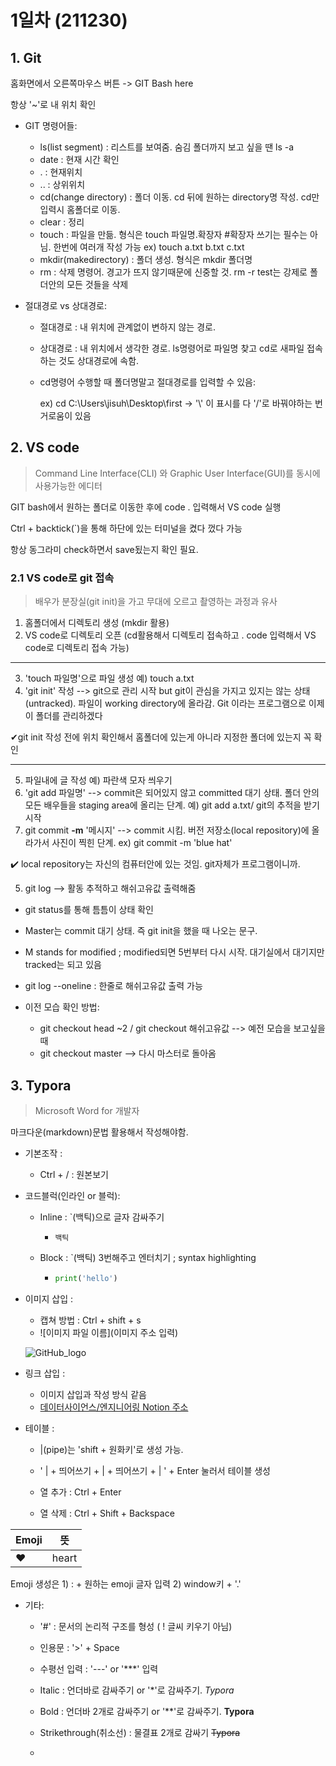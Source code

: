 # 1일차 (211230)
## 1. Git

홈화면에서 오른쪽마우스 버튼 -> GIT  Bash here 

항상 '~'로 내 위치 확인

- GIT 명령어들:

  - ls(list segment) : 리스트를 보여줌. 숨김 폴더까지 보고 싶을 땐 ls -a
  - date : 현재 시간 확인
  - . : 현재위치
  - .. : 상위위치
  - cd(change directory) : 폴더 이동. cd 뒤에 원하는 directory명 작성. cd만 입력시 홈폴더로 이동. 
  - clear : 정리
  - touch : 파일을 만듦. 형식은 touch 파일명.확장자 #확장자 쓰기는 필수는 아님. 한번에 여러개 작성 가능 ex) touch a.txt b.txt c.txt
  - mkdir(makedirectory) : 폴더 생성. 형식은 mkdir 폴더명
  - rm : 삭제 명령어. 경고가 뜨지 않기때문에 신중할 것. rm -r test는 강제로 폴더안의 모든 것들을 삭제

  

- 절대경로 vs 상대경로:

  - 절대경로 : 내 위치에 관계없이 변하지 않는 경로. 
  
  - 상대경로 : 내 위치에서 생각한 경로. ls명령어로 파일명 찾고 cd로 새파일 접속하는 것도 상대경로에 속함.
  
  - cd명령어 수행할 때 폴더명말고 절대경로를 입력할 수 있음:
  
    ex) cd C:\Users\jisuh\Desktop\first -> \'\\' 이 표시를 다 '/'로 바꿔야하는 번거로움이 있음
  
  
  
  
  
## 2. VS code

  > Command Line Interface(CLI) 와 Graphic User Interface(GUI)를 동시에 사용가능한 에디터

  GIT bash에서 원하는 폴더로 이동한 후에 code . 입력해서 VS code 실행

  Ctrl + backtick(`)을 통해 하단에 있는 터미널을 켰다 껐다 가능

  항상 동그라미 check하면서 save됬는지 확인 필요.



### 2.1 VS code로 git 접속

> 배우가 분장실(git init)을 가고 무대에 오르고 촬영하는 과정과 유사

1. 홈폴더에서 디렉토리 생성 (mkdir 활용)
2. VS code로 디렉토리 오픈 (cd활용해서 디렉토리 접속하고 . code 입력해서 VS code로 디렉토리 접속 가능)

***

3. 'touch 파일명'으로 파일 생성 예) touch a.txt
4. 'git init' 작성 --> git으로 관리 시작 but git이 관심을 가지고 있지는 않는 상태(untracked). 파일이 working directory에 올라감. Git 이라는 프로그램으로 이제 이 폴더를 관리하겠다

  ✔git init 작성 전에 위치 확인해서 홈폴더에 있는게 아니라 지정한 폴더에 있는지 꼭 확인

***

5. 파일내에 글 작성 예) 파란색 모자 씌우기
6. 'git add 파일명' --> commit은 되어있지 않고 committed 대기 상태. 폴더 안의 모든 배우들을 staging area에 올리는 단계. 예) git add a.txt/ git의 추적을 받기 시작
7. git commit **-m** '메시지' --> commit 시킴. 버전 저장소(local repository)에 올라가서 사진이 찍힌 단계. ex) git commit -m 'blue hat' 

  :heavy_check_mark: local repository는 자신의 컴퓨터안에 있는 것임. git자체가 프로그램이니까.

5. git log --> 활동 추적하고 해쉬고유값 출력해줌



- git status를 통해 틈틈이 상태 확인

- Master는 commit 대기 상태. 즉 git init을 했을 때 나오는 문구.
- M stands for modified ; modified되면 5번부터 다시 시작. 대기실에서 대기지만 tracked는 되고 있음

- git log --oneline : 한줄로 해쉬고유값 출력 가능

- 이전 모습 확인 방법:
  - git checkout head ~2 / git checkout 해쉬고유값 --> 예전 모습을 보고싶을 때
  - git checkout master --> 다시 마스터로 돌아옴



## 3. Typora

> Microsoft Word for 개발자

마크다운(markdown)문법 활용해서 작성해야함.

- 기본조작 :
  - Ctrl + / : 원본보기

- 코드블럭(인라인 or 블럭):

  - Inline : `(백틱)으로 글자 감싸주기

    - `백틱`

  - Block : `(백틱) 3번해주고 엔터치기 ; syntax highlighting

    - ```python
      print('hello')
      ```

- 이미지 삽입 :

  - 캡쳐 방법 : Ctrl + shift + s
  - ![이미지 파일 이름](이미지 주소 입력)

  ![GitHub_logo](C:\Users\jisuh\AppData\Roaming\Typora\typora-user-images\image-20211230185051758.png)

  

- 링크 삽입 :

  - 이미지 삽입과 작성 방식 같음
  - [데이터사이언스/엔지니어링 Notion 주소](https://hphk.notion.site/11-12-5145aa915a89402f8a4b23b4eb9b1c26)

- 테이블 :

  - |(pipe)는 'shift + 원화키'로 생성 가능. 

  - ' | + 띄어쓰기 + | + 띄어쓰기 + | ' + Enter 눌러서 테이블 생성

  - 열 추가 : Ctrl + Enter 
  
  - 열 삭제 : Ctrl + Shift + Backspace

| Emoji   | 뜻    |
| ------- | ----- |
| :heart: | heart |
  Emoji 생성은 1) : + 원하는 emoji 글자 입력 2) window키 + '.'

- 기타:

  - '#' : 문서의 논리적 구조를 형성 ( ! 글씨 키우기 아님)

  - 인용문 : '>' + Space
  - 수평선 입력 : '---' or '***' 입력
  - Italic : 언더바로 감싸주기 or '*'로 감싸주기. _Typora_
  - Bold : 언더바 2개로 감싸주기 or '**'로 감싸주기. __Typora__
  - Strikethrough(취소선) : 물결표 2개로 감싸기 ~~Typora~~
  - 



​    

  

